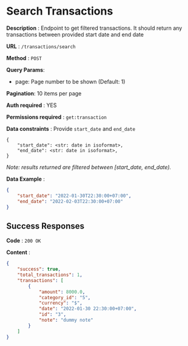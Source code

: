# Search Transactions

**Description** : Endpoint to get filtered transactions. It should return any transactions between provided start date and end date


**URL** : `/transactions/search`

**Method** : `POST`

**Query Params**: 
- page: Page number to be shown (Default: 1)

**Pagination**: 10 items per page

**Auth required** : YES

**Permissions required** : `get:transaction`


**Data constraints** : 
Provide `start_date` and `end_date`
```
{
    "start_date": <str: date in isoformat>,
    "end_date": <str: date in isoformat>,
}
```
*Note: results returned are filtered between [start_date, end_date).*

**Data Example** :
```json
{
    "start_date": "2022-01-30T22:30:00+07:00",
    "end_date": "2022-02-03T22:30:00+07:00"
}
```

## Success Responses

**Code** : `200 OK`

**Content** : 

```json
{
    "success": true,
    "total_transactions": 1,
    "transactions": [
        {
            "amount": 8000.0,
            "category_id": "5",
            "currency": "$",
            "date": "2022-01-30 22:30:00+07:00",
            "id": "3",
            "note": "dummy note"
        }
    ]
}
```
